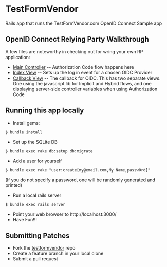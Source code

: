 # TestFormVendor
Rails app that runs the TestFormVendor.com OpenID Connect Sample app

## OpenID Connect Relying Party Walkthrough

A few files are noteworthy in checking out for wring your own RP application:

* [Main Controller](https://github.com/sparkapi/testformvendor/blob/master/app/controllers/main_controller.rb) -- Authorization Code flow happens here
* [Index View](https://github.com/sparkapi/testformvendor/blob/master/app/views/main/index.html.erb) -- Sets up the log in event for a chosen OIDC Provider
* [Callback View](https://github.com/sparkapi/testformvendor/blob/master/app/views/main/callback.html.erb) -- The callback for OIDC.  This has two separate views.  One using the javascript lib for Implicit and Hybrid flows, and one displaying server-side controller variables when using Authorization Code

## Running this app locally

* Install gems:

`$ bundle install`

* Set up the SQLite DB

`$ bundle exec rake db:setup db:migrate`

* Add a user for yourself

`$ bundle exec rake "user:create[my@email.com,My Name,passw0rd]"`

(If you do not specify a password, one will be randomly generated and printed)

* Run a local rails server

`$ bundle exec rails server`

* Point your web browser to http://localhost:3000/
* Have Fun!!!

## Submitting Patches

* Fork the [testformvendor](https://github.com/sparkapi/testformvendor) repo
* Create a feature branch in your local clone
* Submit a pull request





